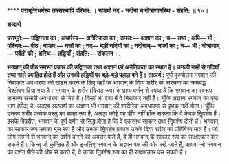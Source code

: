 **** **पराभूतेरधर्मस्य तमसश्चापि पश्चिम: ।** **नाड्यो नद** **-** **नदीनां च गोत्राणामस्थि** **-** **संहति: ॥ १०॥** 

**शब्दार्थ** 

**पराभूते:—** **उद्विग्नता का** **; अधर्मस्य—** **अनैतिकता का** **; तमस:—** **अज्ञान का** **; च—** **तथा** **; अपि—** **भी** **; पश्चिम:—** **पीठ** **; नाड्य:—** **नसों का** **; नद—** **बड़ी नदियों का** **; नदीनाम्—** **नालों का** **; च—** **भी** **; गोत्राणाम्—** **पर्वतों की** **; अस्थि—** **हड्डियाँ** **; संहति:—** **संकलन।** **.** 

**भगवान् की पीठ समस्त प्रकार की उद्विग्नता तथा अज्ञान एवं अनैतिकता का स्थान है।** **उनकी नसों से नदियाँ तथा नाले प्रवाहित होते हैं और उनकी हड्डियों पर बड़े-बड़े पहाड़ बने हैं।** **तात्पर्य :** पूर्ण पुरुषोत्तम भगवान् की निराकार अवधारणा को खंडन करने के लिए यहाँ पर भगवान् के दिव्य शरीर की संरचना का क्रमबद्ध विश्लेषण दिया गया है। भगवान् के शरीर (विराट रूप) के प्राप्य वर्णन से स्पष्ट है कि भगवान् का स्वरूप सामान्य संसारी अवधारणा से भिन्न है। किसी भी दशा में वे निराकार नहीं हैं। चूँकि अज्ञान भगवान् का पृष्ठ भाग (पीठ) है, अतएव अल्पज्ञों का अज्ञान भी भगवान् की शारीरिक अवधारणा से पृथक् नहीं होता। चूँकि उनका शरीर प्रत्येक वस्तु का समग्र रूप है, अतएव कोई यह डींग नहीं हाँक सकता कि वे केवल निॢवशेष हैं। इसके विपरीत, भगवान् के पूर्ण वर्णन से सिद्ध होता है कि वे एकसाथ साकार तथा निॢवशेष दोनों हैं। भगवान् का साकार रूप उनका मूल रूप है और उनका निॢवशेष प्रकाश उनके दिव्य शरीर का प्रतिबिश्ब मात्र है। जो लोग सामने से भगवान् का दर्शन करने का अवसर पाते हैं, वे ही भगवान् के साकार रूप का साक्षात्कार कर सकते हैं। किन्तु जो कुण्ठित हैं और इसलिए भगवान् के अज्ञान पक्ष की ओर रखे जाते हैं, अथवा जो भगवान् का दर्शन पीछे की ओर से करते हैं, वे उनके निॢवशेष रूप का ही साक्षात्कार कर सकते हैं। 